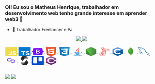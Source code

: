 ### Oi! Eu sou o Matheus Henrique, trabalhador em desenvolvimento web tenho grande interesse em aprender web3 👋

- 🌱 Trabalhador Freelancer e PJ

<div align="center">
  <a href="https://github.com/tianopo">
  <img height="180em" src="https://github-readme-stats.vercel.app/api?username=tianopo&show_icons=true&theme=dark&include_all_commits=true&count_private=true&title_color=blue"/>
  <img height="180em" src="https://github-readme-stats.vercel.app/api/top-langs/?username=tianopo&layout=compact&langs_count=7&theme=dark&title_color=blue"/>
</div>
  
<div style="display: inline_block"><br>
  <img align="center" alt="Math-Js" height="30" width="40" src="https://raw.githubusercontent.com/devicons/devicon/master/icons/javascript/javascript-plain.svg">
  <img align="center" alt="Math-Ts" height="30" width="40" src="https://raw.githubusercontent.com/devicons/devicon/master/icons/typescript/typescript-plain.svg">
  <img align="center" alt="Math-React" height="30" width="40" src="https://github.com/devicons/devicon/blob/master/icons/bootstrap/bootstrap-original.svg">
  <img align="center" alt="Math-HTML" height="30" width="40" src="https://raw.githubusercontent.com/devicons/devicon/master/icons/html5/html5-original.svg">
  <img align="center" alt="Math-CSS" height="30" width="40" src="https://raw.githubusercontent.com/devicons/devicon/master/icons/css3/css3-original.svg">
  <img align="center" alt="Math-CSS" height="30" width="40" src="https://github.com/devicons/devicon/blob/master/icons/java/java-original.svg">
  <img align="center" alt="Math-CSS" height="30" width="40" src="https://github.com/devicons/devicon/blob/master/icons/nodejs/nodejs-original.svg">
  <img align="center" alt="Math-CSS" height="30" width="40" src="https://github.com/devicons/devicon/blob/master/icons/microsoftsqlserver/microsoftsqlserver-plain.svg">
  <img align="center" alt="Math-CSS" height="30" width="40" src="https://github.com/devicons/devicon/blob/master/icons/c/c-original.svg">
  <img align="center" alt="Math-CSS" height="30" width="40" src="https://github.com/devicons/devicon/blob/master/icons/mongodb/mongodb-original.svg">
  <img align="center" alt="Math-CSS" height="30" width="40" src="https://github.com/devicons/devicon/blob/master/icons/mysql/mysql-original.svg">
  <img align="center" alt="Math-CSS" height="30" width="40" src="https://github.com/devicons/devicon/blob/master/icons/polygon/polygon-original.svg">
  <img align="center" alt="Math-CSS" height="30" width="40" src="https://github.com/devicons/devicon/blob/master/icons/solidity/solidity-original.svg">
  <img align="center" alt="Math-CSS" height="30" width="40" src="https://github.com/devicons/devicon/blob/master/icons/trello/trello-plain.svg">
  <img align="center" alt="Math-CSS" height="30" width="40" src="https://github.com/devicons/devicon/blob/master/icons/csharp/csharp-original.svg">
</div>
  
  ##
  
<div>  
  <a href = "mailto:matheuslink18@hotmail.com"><img src="https://img.shields.io/badge/-Hotmail-%23333?style=for-the-badge&logo=hotmail&logoColor=white" target="_blank"></a>
  <a href="https://www.linkedin.com/in/matheus-henrique-de-abreu-313508115/" target="_blank"><img src="https://img.shields.io/badge/-LinkedIn-%230077B5?style=for-the-badge&logo=linkedin&logoColor=white" target="_blank"></a>
 
</div>
